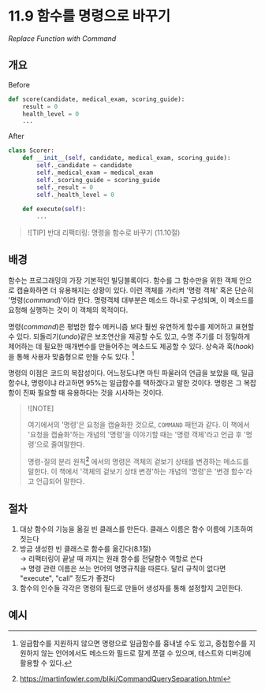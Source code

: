 # 11.9 함수를 명령으로 바꾸기

_Replace Function with Command_

## 개요

Before

```python
def score(candidate, medical_exam, scoring_guide):
    result = 0
    health_level = 0
    ...
```

After

```python
class Scorer:
    def __init__(self, candidate, medical_exam, scoring_guide):
        self._candidate = candidate
        self._medical_exam = medical_exam
        self._scoring_guide = scoring_guide
        self._result = 0
        self._health_level = 0
        
    def execute(self):
        ...
```

> ![TIP]
> 반대 리팩터링: 명령을 함수로 바꾸기 (11.10절)

## 배경

함수는 프로그래밍의 가장 기본적인 빌딩블록이다. 함수를 그 함수만을 위한 객체 안으로 캡슐화하면 더 유용해지는 상황이 있다.
이런 객체를 가리켜 '명령 객체' 혹은 단순히 '명령(_command_)'이라 한다.
명령객체 대부분은 메소드 하나로 구성되며, 이 메소드를 요청해 실행하는 것이 이 객체의 목적이다.

명령(_command_)은 평범한 함수 메커니즘 보다 훨씬 유연하게 함수를 제어하고 표현할 수 있다.
되돌리기(_undo_)같은 보조연산을 제공할 수도 있고, 수명 주기를 더 정밀하게 제어하는 데 필요한 매개변수를 만들어주는 메소드도 제공할 수 있다.
상속과 훅(_hook_)을 통해 사용자 맞춤형으로 만들 수도 있다. [^1]

명령의 이점은 코드의 복잡성이다. 어느정도냐면 마틴 파울러의 언급을 보았을 때, 일급함수냐, 명령이냐 라고하면 95%는 일급함수를 택하겠다고 말한 것이다.
명령은 그 복잡함이 진짜 필요할 때 유용하다는 것을 시사하는 것이다.

> ![NOTE]
> 
> 여기에서의 '명령'은 요청을 캡슐화한 것으로, `COMMAND` 패턴과 같다.
> 이 책에서 '요청을 캡슐화'하는 개념의 '명령'을 이야기할 때는 '명령 객체'라고 언급 후 '명령'으로 줄여말한다.
> 
> 명령-질의 분리 원칙[^2] 에서의 명령은 객체의 겉보기 상태를 변경하는 메소드를 말한다.
> 이 책에서 '객체의 겉보기 상태 변경'하는 개념의 '명령'은 '변경 함수'라고 언급되어 말한다.

## 절차

1. 대상 함수의 기능을 옮길 빈 클래스를 만든다. 클래스 이름은 함수 이름에 기초하여 짓는다
2. 방금 생성한 빈 클래스로 함수를 옮긴다(8.1절) <br />
→ 리팩터링이 끝날 때 까지는 원래 함수를 전달함수 역할로 쓴다 <br />
→ 명령 관련 이름은 쓰는 언어의 명명규칙을 따른다. 달리 규칙이 없다면 "execute", "call" 정도가 좋겠다
3. 함수의 인수들 각각은 명령의 필드로 만들어 생성자를 통해 설정할지 고민한다.

## 예시

[^1]: 일급함수를 지원하지 않으면 명령으로 일급함수를 흉내낼 수도 있고, 중첩함수를 지원하지 않는 언어에서도 메소드와 필드로 잘게 쪼갤 수 있으며, 테스트와 디버깅에 활용할 수 있다.
[^2]: https://martinfowler.com/bliki/CommandQuerySeparation.html